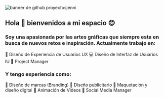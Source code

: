 ![banner de github proyectosjenni](https://user-images.githubusercontent.com/66424596/90767997-13139180-e2bc-11ea-9ef1-ae25b2dd0282.jpg)
## Hola 👋 bienvenidos a mi espacio 😊
### Soy una apasionada por las artes gráficas que siempre esta en busca de nuevos retos e inspiración. Actualmente trabajo en:
🥰️ Diseño de Experiencia de Usuarios UX
💻 Diseño de Interfaz de Usuarios IU
💁 Project Manager 
### Y tengo experiencia como:
🧩️ Diseño de marcas (Branding)
📜 Diseño publicitario
📕 Maquetación y diseño digital
🤖 Animación de Videos
📣 Social Media Manager
